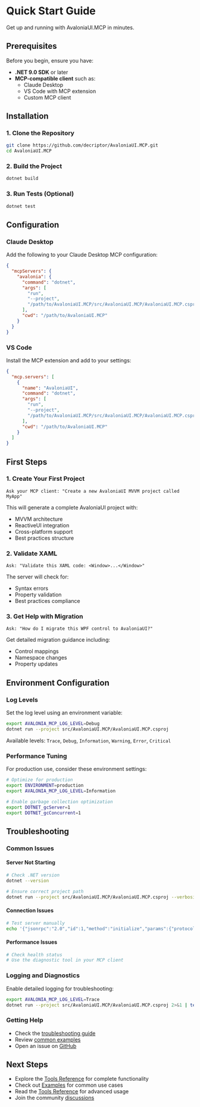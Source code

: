 # Quick Start Guide

Get up and running with AvaloniaUI.MCP in minutes.

## Prerequisites

Before you begin, ensure you have:

- **.NET 9.0 SDK** or later
- **MCP-compatible client** such as:
  - Claude Desktop
  - VS Code with MCP extension
  - Custom MCP client

## Installation

### 1. Clone the Repository

```bash
git clone https://github.com/decriptor/AvaloniaUI.MCP.git
cd AvaloniaUI.MCP
```

### 2. Build the Project

```bash
dotnet build
```

### 3. Run Tests (Optional)

```bash
dotnet test
```

## Configuration

### Claude Desktop

Add the following to your Claude Desktop MCP configuration:

```json
{
  "mcpServers": {
    "avalonia": {
      "command": "dotnet",
      "args": [
        "run",
        "--project",
        "/path/to/AvaloniaUI.MCP/src/AvaloniaUI.MCP/AvaloniaUI.MCP.csproj"
      ],
      "cwd": "/path/to/AvaloniaUI.MCP"
    }
  }
}
```

### VS Code

Install the MCP extension and add to your settings:

```json
{
  "mcp.servers": [
    {
      "name": "AvaloniaUI",
      "command": "dotnet",
      "args": [
        "run",
        "--project",
        "/path/to/AvaloniaUI.MCP/src/AvaloniaUI.MCP/AvaloniaUI.MCP.csproj"
      ],
      "cwd": "/path/to/AvaloniaUI.MCP"
    }
  ]
}
```

## First Steps

### 1. Create Your First Project

```
Ask your MCP client: "Create a new AvaloniaUI MVVM project called MyApp"
```

This will generate a complete AvaloniaUI project with:
- MVVM architecture
- ReactiveUI integration
- Cross-platform support
- Best practices structure

### 2. Validate XAML

```
Ask: "Validate this XAML code: <Window>...</Window>"
```

The server will check for:
- Syntax errors
- Property validation
- Best practices compliance

### 3. Get Help with Migration

```
Ask: "How do I migrate this WPF control to AvaloniaUI?"
```

Get detailed migration guidance including:
- Control mappings
- Namespace changes
- Property updates

## Environment Configuration

### Log Levels

Set the log level using an environment variable:

```bash
export AVALONIA_MCP_LOG_LEVEL=Debug
dotnet run --project src/AvaloniaUI.MCP/AvaloniaUI.MCP.csproj
```

Available levels: `Trace`, `Debug`, `Information`, `Warning`, `Error`, `Critical`

### Performance Tuning

For production use, consider these environment settings:

```bash
# Optimize for production
export ENVIRONMENT=production
export AVALONIA_MCP_LOG_LEVEL=Information

# Enable garbage collection optimization
export DOTNET_gcServer=1
export DOTNET_gcConcurrent=1
```

## Troubleshooting

### Common Issues

#### Server Not Starting
```bash
# Check .NET version
dotnet --version

# Ensure correct project path
dotnet run --project src/AvaloniaUI.MCP/AvaloniaUI.MCP.csproj --verbosity normal
```

#### Connection Issues
```bash
# Test server manually
echo '{"jsonrpc":"2.0","id":1,"method":"initialize","params":{"protocolVersion":"2024-11-05","capabilities":{},"clientInfo":{"name":"test","version":"1.0.0"}}}' | dotnet run --project src/AvaloniaUI.MCP/AvaloniaUI.MCP.csproj
```

#### Performance Issues
```bash
# Check health status
# Use the diagnostic tool in your MCP client
```

### Logging and Diagnostics

Enable detailed logging for troubleshooting:

```bash
export AVALONIA_MCP_LOG_LEVEL=Trace
dotnet run --project src/AvaloniaUI.MCP/AvaloniaUI.MCP.csproj 2>&1 | tee avalonia-mcp.log
```

### Getting Help

- Check the [troubleshooting guide](./troubleshooting.md)
- Review [common examples](./examples/)
- Open an issue on [GitHub](https://github.com/decriptor/AvaloniaUI.MCP/issues)

## Next Steps

- Explore the [Tools Reference](./tools/) for complete functionality
- Check out [Examples](./examples/) for common use cases
- Read the [Tools Reference](./tools/) for advanced usage
- Join the community [discussions](https://github.com/decriptor/AvaloniaUI.MCP/discussions)
